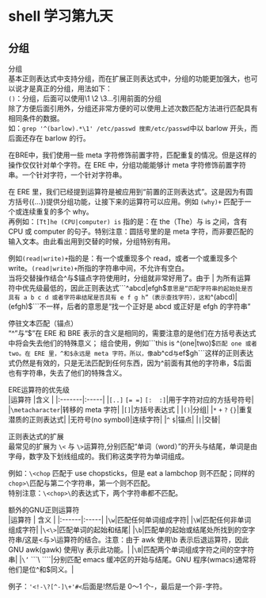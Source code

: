 # shell 学习第九天
## 分组

分组  
基本正则表达式中支持分组，而在扩展正则表达式中，分组的功能更加强大，也可以说才是真正的分组，用法如下：  
```()```：分组，后面可以使用\1 \2 \3...引用前面的分组  
除了方便后面引用外，分组还非常方便的可以使用上述次数匹配方法进行匹配具有相同条件的数据。  
如：```grep '^(barlow).*\1' /etc/passwd 搜索/etc/passwd```中以 barlow 开头，而后面还存在 barlow 的行。
 
在BRE中，我们使用一些 meta 字符修饰前置字符，匹配重复的情况。但是这样的操作仅仅针对单个字符。在 ERE 中，分组功能能够计 meta 字符修饰前置字符串。一个针对字符，一个针对字符串。
 
在 ERE 里，我们已经提到运算符是被应用到“前置的正则表达式”。这是因为有圆方括号({...})提供分组功能，让接下来的运算符可以应用。例如
```(why)+``` 匹配于一个或连续重复的多个 why。  
再例如：```[Tt]he (CPU|computer) is``` 指的是：在 the（The）与 is 之间，含有 CPU 或 computer 的句子。特别注意：圆括号里的是 meta 字符，而非要匹配的输入文本。由此看出用到交替的时候，分组特别有用。
 
例如```(read|write)+```指的是：有一个或重现多个 read，或者一个或重现多个 write。```(read|write)+```所指的字符串中间，不允许有空白。  
当将交替操作结合^与$锚点字符使用时，分组就非常好用了。由于 | 为所有运算符中优先级最低的，因此正则表达式```^abcd|efgh$```意思是“匹配字符串的起始处是否具有 a b c d 或者字符串结尾是否具有 e f g h”（表示查找字符），这和```^(abcd)|(efgh)$```不一样，后者的意思是“找一个正好是 abcd 或正好是 efgh 的字符串”
 
停驻文本匹配（锚点）  
“^”与“$”在 ERE 和 BRE 表示的含义是相同的，需要注意的是他们在方括号表达式中将会失去他们的特殊意义；  
组合使用，例如```this is ^(one|two)$```匹配 one 或者 two。在 ERE 里，^和$永远是 meta 字符。所以，像```ab^cd```与```ef$gh```这样的正则表达式仍然是有效的，只是无法匹配到任何东西，因为^前面有其他的字符串，$后面也有字符串，失去了他们的特殊含义。
 
 
ERE运算符的优先级  
|运算符 |含义 |
|:-------|:-----|
|```[..]```  ```[= =]```  ```[:  :]```|用于字符对应的方括号符号|
|```\metacharacter```|转移的 meta 字符|
|```[]```|方括号表达式 |
|```()```|分组|
|```*```  ```+```  ```?```  ```{}```|重复潜质的正则表达式|
|无符号(no symbol)|连续字符|
|```^```    ```$```|锚点|
|```|```|交替|
 
正则表达式的扩展  
最常见的扩展为 ```\<``` 与 ```\>```运算符,分别匹配“单词（word）”的开头与结尾，单词是由字母，数字及下划线组成的。我们称这类字符为单词组成。
 
例如：```\<chop``` 匹配于 use chopsticks，但是 eat a lambchop 则不匹配；同样的```chop>\```匹配与第二个字符串，第一个则不匹配。  
特别注意：```\<chop>\```的表达式下，两个字符串都不匹配。
 
额外的GNU正则运算符  
|运算符 | 含义 |
|:------|:-----|
|```\w```|匹配任何单词组成字符|
|```\W```|匹配任何非单词组成字符|
|```\<\>```|匹配单词的起始和结尾|
|```\b```|匹配单的起始或结尾处所找到的空字符串/这是\<与>\运算符的结合。注意：由于 awk 使用\b 表示后退运算符，因此 GNU awk(gawk) 使用\y 表示此功能。|
|```\B```|匹配两个单词组成字符之间的空字符串|
|```\’``` ```\ ````|分别匹配 emacs 缓冲区的开始与结尾。GNU 程序(wmacs)通常将他们是位^和$同义。|

例子：```'<!-\?[^-]\+'#<```后面是!然后是 0～1 个-，最后是一个非-字符。